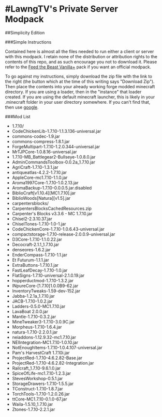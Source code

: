 #LawngTV's Private Server Modpack
=======================
##Simplicity Edition

###Simple Instructions

Contained here is almost all the files needed to run either a client or server with this modpack. I retain none of the distribution or attribution rights to the contents of this repo, and as such encourage you not to download it. Please refer to the [Feed the Beast Vanilla+](http://forum.feed-the-beast.com/threads/vanilla-press-release.93218/) pack if you want an official modpack.

To go against my instructions, simply download the zip file with the link to the right (the button which at the time of this writing says "Download Zip"). Then place the contents into your already working forge modded minecraft directory. If you are using a loader, then in the "instance" that loader created. If you are using the default minecraft launcher, this is likely in your .minecraft folder in your user directory somewhere. If you can't find that, then use [google](https://www.google.com/search?q=Minecraft+folder+location&oq=Minecraft+folder+location).

###Mod List
- 1.7.10/
 - CodeChickenLib-1.7.10-1.1.3.136-universal.jar
 - commons-codec-1.9.jar
 - commons-compress-1.8.1.jar
 - ForgeMultipart-1.7.10-1.2.0.344-universal.jar
 - MrTJPCore-1.0.8.16-universal.jar
- 1.7.10-MB_Battlegear2-Bullseye-1.0.8.0.jar
- AdminCommandsToolbox-0.0.2a_1.7.10.jar
- AgriCraft-1.7.10-1.3.1.jar
- antiqueatlas-4.2.2-1.7.10.jar
- AppleCore-mc1.7.10-1.1.0.jar
- Aroma1997Core-1.7.10-1.0.2.13.jar
- AromaBackup-1.7.10-0.0.0.5.jar.disabled
- BiblioCraft[v1.10.4][MC1.7.10].jar
- BiblioWoods[Natura][v1.5].jar
- carpentersblocks/
 - CarpentersBlocksCachedResources.zip
- Carpenter's Blocks v3.3.6 - MC 1.7.10.jar
- Chisel2-2.3.10.37.jar
- ChiselTones-1.7.10-1.0-1.jar
- CodeChickenCore-1.7.10-1.0.6.43-universal.jar
- compactstorage-1.7.10-release-2.0.0.9-universal.jar
- D3Core-1.7.10-1.1.0.22.jar
- Decocraft-2.1.1_1.7.10.jar
- denseores-1.6.2.jar
- EnderCompass-1.7.10-1.1.jar
- Et Futurum-1.1.1.jar
- ExtraButtons-1.7.10.1.jar
- FastLeafDecay-1.7.10-1.0.jar
- FlatSigns-1.7.10-universal-2.1.0.19.jar
- hopperductmod-1.7.10-1.3.2.jar
- INpureCore-[1.7.10]1.0.0B9-62.jar
- InventoryTweaks-1.59-dev-152.jar
- Jabba-1.2.1a_1.7.10.jar
- JACB-1.7.10-1.0.2.jar
- Ladders-0.5.0-MC1.7.10.jar
- LavaBoat 2.0.0.jar
- Mantle-1.7.10-0.3.2.jar
- MineTweaker3-1.7.10-3.0.9C.jar
- Morpheus-1.7.10-1.6.4.jar
- natura-1.7.10-2.2.0.1.jar
- neiaddons-1.12.9.32-mc1.7.10.jar
- NEIIntegration-MC1.7.10-1.0.10.jar
- NotEnoughItems-1.7.10-1.0.4.107-universal.jar
- Pam's HarvestCraft 1.7.10i.jar
- ProjectRed-1.7.10-4.6.2.82-Base.jar
- ProjectRed-1.7.10-4.6.2.82-Integration.jar
- Railcraft_1.7.10-9.6.1.0.jar
- SpiceOfLife-mc1.7.10-1.2.3.jar
- StevesWorkshop-0.5.1.jar
- StorageDrawers-1.7.10-1.5.5.jar
- TConstruct-1.7.10-1.8.7.jar
- TorchTools-1.7.10-1.2.0.26.jar
- ttCore-MC1.7.10-0.1.0-67.jar
- Waila-1.5.10_1.7.10.jar
- Ztones-1.7.10-2.2.1.jar
